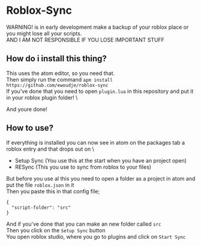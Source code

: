 # Roblox-Sync

WARNING! is in early development make a backup of your roblox place or you might lose all your scripts. \
AND I AM NOT RESPONSIBLE IF YOU LOSE IMPORTANT STUFF

## How do i install this thing?
This uses the atom editor, so you need that. \
Then simply run the command `apm install https://github.com/ewoudje/roblox-sync` \
If you've done that you need to open `plugin.lua` in this repository and put it in your roblox plugin folder! \

And youre done!

## How to use?
If everything is installed you can now see in atom on the packages tab a roblox entry and that drops out on \

* Setup Sync (You use this at the start when you have an project open)
* RESync (This you use to sync from roblox to your files)

But before you use al this you need to open a folder as a project in atom and put the file `roblox.json` in it \
Then you paste this in that config file;
```
{
  "script-folder": "src"
}
```
And if you've done that you can make an new folder called `src` \
Then you click on the `Setup Sync` button \
You open roblox studio, where you go to plugins and click on `Start Sync`
